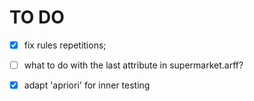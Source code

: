 TO DO
=====

- [x] fix rules repetitions;
- [ ] what to do with the last attribute in supermarket.arff?

- [x] adapt 'apriori' for inner testing

